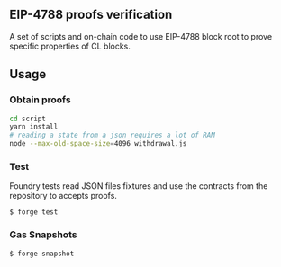 ## EIP-4788 proofs verification

A set of scripts and on-chain code to use EIP-4788 block root to prove specific properties of CL blocks.

## Usage

### Obtain proofs

```bash
cd script
yarn install
# reading a state from a json requires a lot of RAM
node --max-old-space-size=4096 withdrawal.js
```

### Test

Foundry tests read JSON files fixtures and use the contracts from the repository to accepts proofs.

```shell
$ forge test
```

### Gas Snapshots

```shell
$ forge snapshot
```
